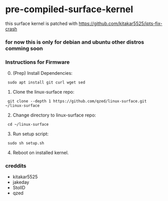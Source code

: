 # pre-compiled-surface-kernel
this surface kernel is patched with https://github.com/kitakar5525/ipts-fix-crash

### for now this is only for debian and ubuntu other distros comming soon

### Instructions for Firmware

0. (Prep) Install Dependencies:
  ```
   sudo apt install git curl wget sed
  ```
1. Clone the linux-surface repo:
  ```
   git clone --depth 1 https://github.com/qzed/linux-surface.git ~/linux-surface
  ```
2. Change directory to linux-surface repo:
  ```
   cd ~/linux-surface
  ```
3. Run setup script:
  ```
   sudo sh setup.sh
  ```
4. Reboot on installed kernel.






### creddits

- kitakar5525
- jakeday
- StollD
- qzed 
